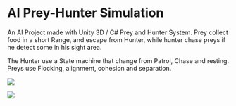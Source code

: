# AI Prey-Hunter Simulation 
An AI Project made with Unity 3D / C# Prey and Hunter System.
Prey collect food in a short Range, and escape from Hunter, while hunter chase preys if he detect some in his sight area.

The Hunter use a State machine that change from Patrol, Chase and resting.
Preys use Flocking, alignment, cohesion and separation.


![](https://i.postimg.cc/9fmV4Vyt/1.jpg)

![](https://i.postimg.cc/3RWTBBSk/2.jpg)

